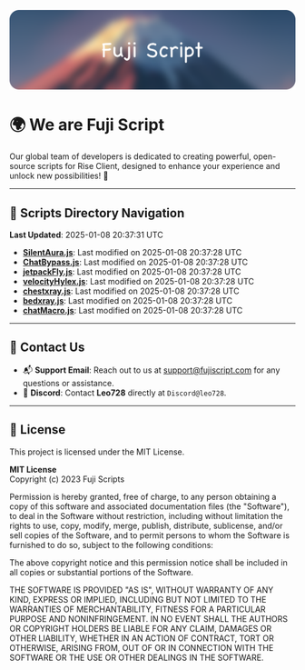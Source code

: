 ![Banner](.github/b.webp)

# 🌍 **We are Fuji Script**

Our global team of developers is dedicated to creating powerful, open-source scripts for Rise Client, designed to enhance your experience and unlock new possibilities! 🌟

---
<!-- SCRIPTS_NAVIGATION_START -->
## 📂 **Scripts Directory Navigation**

**Last Updated**: 2025-01-08 20:37:31 UTC

- **[SilentAura.js](scripts/SilentAura.js)**: Last modified on 2025-01-08 20:37:28 UTC
- **[ChatBypass.js](scripts/ChatBypass.js)**: Last modified on 2025-01-08 20:37:28 UTC
- **[jetpackFly.js](scripts/jetpackFly.js)**: Last modified on 2025-01-08 20:37:28 UTC
- **[velocityHylex.js](scripts/velocityHylex.js)**: Last modified on 2025-01-08 20:37:28 UTC
- **[chestxray.js](scripts/chestxray.js)**: Last modified on 2025-01-08 20:37:28 UTC
- **[bedxray.js](scripts/bedxray.js)**: Last modified on 2025-01-08 20:37:28 UTC
- **[chatMacro.js](scripts/chatMacro.js)**: Last modified on 2025-01-08 20:37:28 UTC

<!-- SCRIPTS_NAVIGATION_END -->

---

## 💬 **Contact Us**  
- 📬 **Support Email**: Reach out to us at [support@fujiscript.com](mailto:support@fujiscript.com) for any questions or assistance.  
- 💬 **Discord**: Contact **Leo728** directly at `Discord@leo728`.

---

## 📜 **License**

This project is licensed under the MIT License.  

**MIT License**  
Copyright (c) 2023 Fuji Scripts  

Permission is hereby granted, free of charge, to any person obtaining a copy of this software and associated documentation files (the "Software"), to deal in the Software without restriction, including without limitation the rights to use, copy, modify, merge, publish, distribute, sublicense, and/or sell copies of the Software, and to permit persons to whom the Software is furnished to do so, subject to the following conditions:  

The above copyright notice and this permission notice shall be included in all copies or substantial portions of the Software.  

THE SOFTWARE IS PROVIDED "AS IS", WITHOUT WARRANTY OF ANY KIND, EXPRESS OR IMPLIED, INCLUDING BUT NOT LIMITED TO THE WARRANTIES OF MERCHANTABILITY, FITNESS FOR A PARTICULAR PURPOSE AND NONINFRINGEMENT. IN NO EVENT SHALL THE AUTHORS OR COPYRIGHT HOLDERS BE LIABLE FOR ANY CLAIM, DAMAGES OR OTHER LIABILITY, WHETHER IN AN ACTION OF CONTRACT, TORT OR OTHERWISE, ARISING FROM, OUT OF OR IN CONNECTION WITH THE SOFTWARE OR THE USE OR OTHER DEALINGS IN THE SOFTWARE.  
